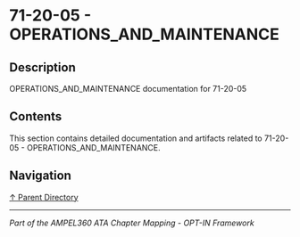 # 71-20-05 - OPERATIONS_AND_MAINTENANCE

## Description

OPERATIONS_AND_MAINTENANCE documentation for 71-20-05

## Contents

This section contains detailed documentation and artifacts related to 71-20-05 - OPERATIONS_AND_MAINTENANCE.

## Navigation

[↑ Parent Directory](../README.md)

---

*Part of the AMPEL360 ATA Chapter Mapping - OPT-IN Framework*
